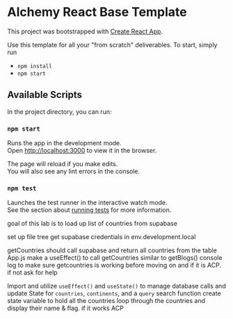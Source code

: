 # Alchemy React Base Template

This project was bootstrapped with [Create React App](https://github.com/facebook/create-react-app).

Use this template for all your "from scratch" deliverables. To start, simply run

- `npm install`
- `npm start`

## Available Scripts

In the project directory, you can run:

### `npm start`

Runs the app in the development mode.\
Open [http://localhost:3000](http://localhost:3000) to view it in the browser.

The page will reload if you make edits.\
You will also see any lint errors in the console.

### `npm test`

Launches the test runner in the interactive watch mode.\
See the section about [running tests](https://facebook.github.io/create-react-app/docs/running-tests) for more information.

goal of this lab is to load up list of countries from supabase

set up file tree
get supabase credentials in env.development.local

getCountries should call supabase and return all countries from the table
App.js make a useEffect() to call getCountries similar to getBlogs()
console log to make sure getcountries is working before moving on and if it is ACP. if not ask for help

Import and utilize `useEffect()` and `useState()` to manage database calls and update State for `countries`, `continents`, and a `query` search function
create state variable to hold all the countries
loop through the countries and display their name & flag. if it works ACP
